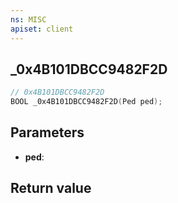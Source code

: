 ```yaml
---
ns: MISC
apiset: client
---
```

## _0x4B101DBCC9482F2D

```c
// 0x4B101DBCC9482F2D
BOOL _0x4B101DBCC9482F2D(Ped ped);
```


## Parameters
* **ped**:

## Return value

